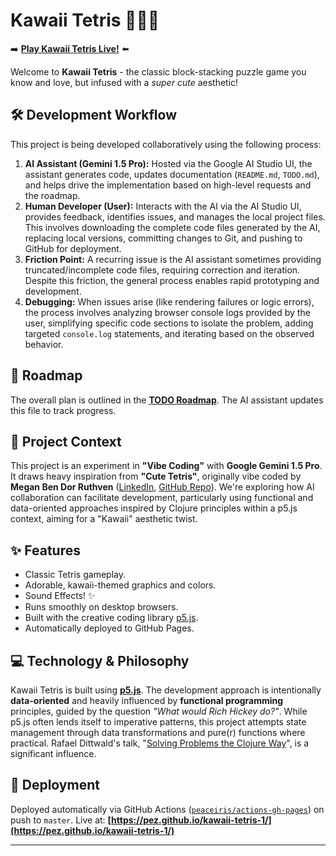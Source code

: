 # Kawaii Tetris 🧸🧱✨

➡️ **[Play Kawaii Tetris Live!](https://pez.github.io/kawaii-tetris-1/)** ⬅️

Welcome to **Kawaii Tetris** - the classic block-stacking puzzle game you know and love, but infused with a *super cute* aesthetic!

## 🛠️ Development Workflow

This project is being developed collaboratively using the following process:

1.  **AI Assistant (Gemini 1.5 Pro):** Hosted via the Google AI Studio UI, the assistant generates code, updates documentation (`README.md`, `TODO.md`), and helps drive the implementation based on high-level requests and the roadmap.
2.  **Human Developer (User):** Interacts with the AI via the AI Studio UI, provides feedback, identifies issues, and manages the local project files. This involves downloading the complete code files generated by the AI, replacing local versions, committing changes to Git, and pushing to GitHub for deployment.
3.  **Friction Point:** A recurring issue is the AI assistant sometimes providing truncated/incomplete code files, requiring correction and iteration. Despite this friction, the general process enables rapid prototyping and development.
4.  **Debugging:** When issues arise (like rendering failures or logic errors), the process involves analyzing browser console logs provided by the user, simplifying specific code sections to isolate the problem, adding targeted `console.log` statements, and iterating based on the observed behavior.

## 🧭 Roadmap

The overall plan is outlined in the **[TODO Roadmap](TODO.md)**. The AI assistant updates this file to track progress.

## 🧪 Project Context

This project is an experiment in **"Vibe Coding"** with **Google Gemini 1.5 Pro**. It draws heavy inspiration from **"Cute Tetris"**, originally vibe coded by **Megan Ben Dor Ruthven** ([LinkedIn](https://www.linkedin.com/in/maruthven/), [GitHub Repo](https://github.com/mbdr-byte/ai-code)). We're exploring how AI collaboration can facilitate development, particularly using functional and data-oriented approaches inspired by Clojure principles within a p5.js context, aiming for a "Kawaii" aesthetic twist.

## ✨ Features

*   Classic Tetris gameplay.
*   Adorable, kawaii-themed graphics and colors.
*   Sound Effects! ✨
*   Runs smoothly on desktop browsers.
*   Built with the creative coding library [p5.js](https://p5js.org/).
*   Automatically deployed to GitHub Pages.

## 💻 Technology & Philosophy

Kawaii Tetris is built using **[p5.js](https://p5js.org/)**. The development approach is intentionally **data-oriented** and heavily influenced by **functional programming** principles, guided by the question *"What would Rich Hickey do?"*. While p5.js often lends itself to imperative patterns, this project attempts state management through data transformations and pure(r) functions where practical. Rafael Dittwald's talk, "[Solving Problems the Clojure Way](https://www.youtube.com/watch?v=vK1DazRK_a0)", is a significant influence.

## 🚀 Deployment

Deployed automatically via GitHub Actions ([`peaceiris/actions-gh-pages`](https://github.com/peaceiris/actions-gh-pages)) on push to `master`. Live at: **[https://pez.github.io/kawaii-tetris-1/](https://pez.github.io/kawaii-tetris-1/)**

---